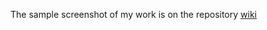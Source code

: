 The sample screenshot of my work is on the repository
[wiki](https://github.com/ronzohan/CSC181/wiki)
